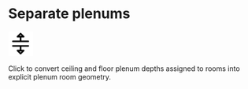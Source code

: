 # Separate plenums
<img src="images/separate-plenums.svg" width="50" height="50"> 

Click to convert ceiling and floor plenum depths assigned to rooms into explicit plenum room geometry.